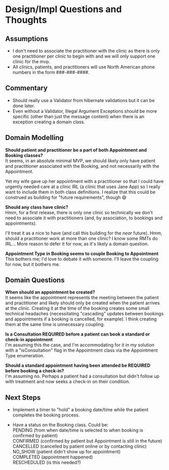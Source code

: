 # Design/Impl Questions and Thoughts

## Assumptions

- I don't need to associate the practitioner with the clinic as there is only one practitioner per clinic to begin with and we will only support one clinic for the mvp.
- All clinics, patients, and practitioners will use North American phone numbers in the form ###-###-####.

## Commentary
- Should really use a Validator from hibernate validations but it can be done later.
- Even without a Validator, Illegal Argument Exceptions should be more specific (other than just the message content) when there is an exception creating a domain class. 



## Domain Modelling

**Should patient and practitioner be a part of both Appointment and Booking classes?**  
It seems, in an absolute minimal MVP, we should likely only have patient and practitioner associated with the Booking, and not necessarily with the Appointment.

Yet my wife gave up her appointment with a practitioner so that I could have urgently needed care at a clinic IRL (a clinic that uses Jane App) so I really want to include them in both class definitions. I realize that this could be construed as building for "future requirements", though :smile:

**Should any class have clinic?**  
Hmm, for a first release, there is only one clinic so technically we don't need to associate it with practitioners (and, by association, to bookings and appointments).

I'll treat it as a nice to have (and call this building for the *near* future). Hmm, should a practitioner work at more than one clinic? I know some RMTs do IRL... More reason to defer it for now, as it's likely a domain question.

**Appointment Type in Booking seems to couple Booking to Appointment**  
This bothers me; I'd love to debate it with someone. I'll leave the coupling for now, but it bothers me.


## Domain Questions

**When should an appointment be created?**  
It seems like the appointment represents the meeting between the patient and practitioner and likely should only be created when the patient arrives at the clinic. Creating it at the time of the booking  creates some small technical headaches (necessitating "cascading" updates between bookings and appointments if a booking is cancelled, for example). I think creating them at the same time is unnecessary coupling.

**Is a Consultation REQUIRED before a patient can book a standard or check-in appointment**  
I'm assuming this the case, and I'm accommodating for it in my solution with a "isConsultation" flag in the Appointment class via the Appointment Type enumeration.

**Should a standard appointment having been attended be REQUIRED before booking a check-in?**  
I'm assuming no. Perhaps a patient had a consultation but didn't follow up with treatment and now seeks a check-in on their condition.


## Next Steps

- Implement a timer to "hold" a booking date/time while the patient completes the booking process.

- Have a status on the Booking class. Could be:  
PENDING (from when date/time is selected to when booking is confirmed by patient)  
CONFIRMED (confirmed by patient but Appointment is still in the future)  
CANCELLED (cancelled by patient online or by contacting clinic)  
NO_SHOW (patient didn't show up for appointment)  
COMPLETED (appointment happened)  
RESCHEDULED (is this needed?)

